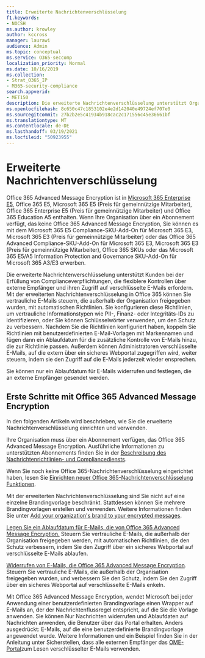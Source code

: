```yaml
---
title: Erweiterte Nachrichtenverschlüsselung
f1.keywords:
- NOCSH
ms.author: krowley
author: kccross
manager: laurawi
audience: Admin
ms.topic: conceptual
ms.service: O365-seccomp
localization_priority: Normal
ms.date: 10/16/2019
ms.collection:
- Strat_O365_IP
- M365-security-compliance
search.appverid:
- MET150
description: Die erweiterte Nachrichtenverschlüsselung unterstützt Organisationen bei der Erfüllung ihrer Complianceverpflichtungen, indem Administratoren noch mehr mit geschützten Nachrichten tun können.
ms.openlocfilehash: 8c650c47c1853102e4e2d142040e49724ef707e0
ms.sourcegitcommit: 27b2b2e5c41934b918cac2c171556c45e36661bf
ms.translationtype: MT
ms.contentlocale: de-DE
ms.lasthandoff: 03/19/2021
ms.locfileid: "50923955"
---
```

# <a name="advanced-message-encryption"></a>Erweiterte Nachrichtenverschlüsselung

Office 365 Advanced Message Encryption ist in [Microsoft 365 Enterprise E5](https://www.microsoft.com/microsoft-365/enterprise/home), Office 365 E5, Microsoft 365 E5 (Preis für gemeinnützige Mitarbeiter), Office 365 Enterprise E5 (Preis für gemeinnützige Mitarbeiter) und Office 365 Education A5 enthalten. Wenn Ihre Organisation über ein Abonnement verfügt, das keine Office 365 Advanced Message Encryption, Sie können es mit dem Microsoft 365 E5 Compliance-SKU-Add-On für Microsoft 365 E3, Microsoft 365 E3 (Preis für gemeinnützige Mitarbeiter) oder das Office 365 Advanced Compliance-SKU-Add-On für Microsoft 365 E3, Microsoft 365 E3 (Preis für gemeinnützige Mitarbeiter), Office 365 SKUs oder das Microsoft 365 E5/A5 Information Protection and Governance SKU-Add-On für Microsoft 365 A3/E3 erwerben.

Die erweiterte Nachrichtenverschlüsselung unterstützt Kunden bei der Erfüllung von Complianceverpflichtungen, die flexiblere Kontrollen über externe Empfänger und ihren Zugriff auf verschlüsselte E-Mails erfordern. Mit der erweiterten Nachrichtenverschlüsselung in Office 365 können Sie vertrauliche E-Mails steuern, die außerhalb der Organisation freigegeben wurden, mit automatischen Richtlinien. Sie konfigurieren diese Richtlinien, um vertrauliche Informationstypen wie PII-, Finanz- oder Integritäts-IDs zu identifizieren, oder Sie können Schlüsselwörter verwenden, um den Schutz zu verbessern. Nachdem Sie die Richtlinien konfiguriert haben, koppeln Sie Richtlinien mit benutzerdefinierten E-Mail-Vorlagen mit Markennamen und fügen dann ein Ablaufdatum für die zusätzliche Kontrolle von E-Mails hinzu, die zur Richtlinie passen. Außerdem können Administratoren verschlüsselte E-Mails, auf die extern über ein sicheres Webportal zugegriffen wird, weiter steuern, indem sie den Zugriff auf die E-Mails jederzeit wieder ensprechen.

Sie können nur ein Ablaufdatum für E-Mails widerrufen und festlegen, die an externe Empfänger gesendet werden.

## <a name="get-started-with-office-365-advanced-message-encryption"></a>Erste Schritte mit Office 365 Advanced Message Encryption

In den folgenden Artikeln wird beschrieben, wie Sie die erweiterte Nachrichtenverschlüsselung einrichten und verwenden.

Ihre Organisation muss über ein Abonnement verfügen, das Office 365 Advanced Message Encryption. Ausführliche Informationen zu unterstützten Abonnements finden Sie in der [Beschreibung des Nachrichtenrichtlinien- und Compliancediensts](/office365/servicedescriptions/exchange-online-service-description/message-policy-and-compliance).

Wenn Sie noch keine Office 365-Nachrichtenverschlüsselung eingerichtet haben, lesen Sie [Einrichten neuer Office 365-Nachrichtenverschlüsselung Funktionen](set-up-new-message-encryption-capabilities.md).

Mit der erweiterten Nachrichtenverschlüsselung sind Sie nicht auf eine einzelne Brandingvorlage beschränkt. Stattdessen können Sie mehrere Brandingvorlagen erstellen und verwenden. Weitere Informationen finden Sie unter [Add your organization's brand to your encrypted messages](add-your-organization-brand-to-encrypted-messages.md).

[Legen Sie ein Ablaufdatum für E-Mails, die von Office 365 Advanced Message Encryption.](ome-advanced-expiration.md) Steuern Sie vertrauliche E-Mails, die außerhalb der Organisation freigegeben werden, mit automatischen Richtlinien, die den Schutz verbessern, indem Sie den Zugriff über ein sicheres Webportal auf verschlüsselte E-Mails ablaufen.

[Widerrufen von E-Mails, die Office 365 Advanced Message Encryption](revoke-ome-encrypted-mail.md). Steuern Sie vertrauliche E-Mails, die außerhalb der Organisation freigegeben wurden, und verbessern Sie den Schutz, indem Sie den Zugriff über ein sicheres Webportal auf verschlüsselte E-Mails enkeln.  

Mit Office 365 Advanced Message Encryption, wendet Microsoft bei jeder Anwendung einer benutzerdefinierten Brandingvorlage einen Wrapper auf E-Mails an, der der Nachrichtenflussregel entspricht, auf die Sie die Vorlage anwenden. Sie können Nur Nachrichten widerrufen und Ablaufdaten auf Nachrichten anwenden, die Benutzer über das Portal erhalten. Anders ausgedrückt: E-Mails, auf die eine benutzerdefinierte Brandingvorlage angewendet wurde. Weitere Informationen und ein Beispiel finden Sie in der Anleitung unter Sicherstellen, dass alle externen Empfänger das [OME-Portal](manage-office-365-message-encryption.md#ensure-all-external-recipients-use-the-ome-portal-to-read-encrypted-mail)zum Lesen verschlüsselter E-Mails verwenden.